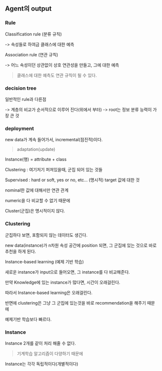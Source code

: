 ## Agent의 output

### Rule

Classification rule (분류 규칙)

-> 속성들로 하여금 클래스에 대한 예측

Association rule (연관 규칙)

-> 어느 속성이던 상관없이 상호 연관성을 만들고, 그에 대한 예측

> 클래스에 대한 예측도 연관 규칙이 될 수 있다.

### decision tree

일반적인 rule과 다른점

-> 계층의 비교가 순서적으로 이루어 진다(위에서 부터)
-> root는 정보 분류 능력이 가장 큰 것

### deployment

new data가 계속 들어가서, incremental(점진적)이다.

> adaptation(update)

Instance(행) = attribute + class

Clustering : 여기저기 퍼져있을때, 군집 되어 있는 것들

Supervised : hard or soft, yes or no, etc...
(명시적) target 값에 대한 것

nominal한 값에 대해서만 연관 관계

numeric을 다 비교할 수 없기 때문에

Cluster(군집)은 명시적이지 않다.

### Clustering

군집하다 보면, 포함되지 않는 데이터도 생긴다.

new data(instance)가 n차원 속성 공간에 position 되면, 그 군집에 있는 것으로 바로 추천을 하게 된다.

Instance-based learning (예제 기반 학습)

새로운 instance가 input으로 들어오면, 그 instance를 다 비교해준다.

만약 Knowledge에 있는 instance가 많다면, 시간이 오래걸린다.

따라서 Instance-based learning은 오래걸린다.

반면에 clustering은 그냥 그 군집에 있는것을 바로 recommendation을 해주기 때문에

예제기반 학습보다 빠르다.

### Instance

Instance 2개를 같이 처리 해줄 수 없다.

> 기계학습 알고리즘이 다양하기 때문에

Instance는 각각 독립적이다(개별적이다)


